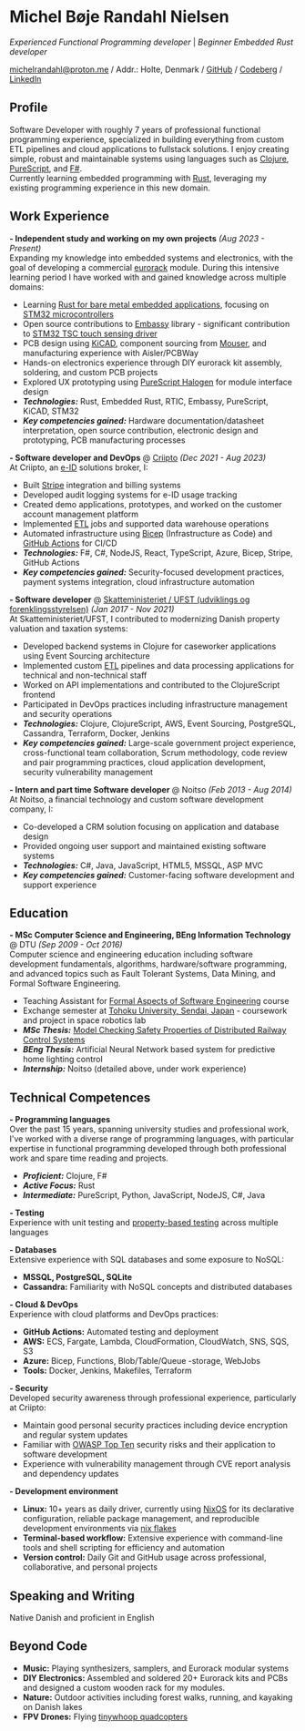 # Michel Bøje Randahl Nielsen

_Experienced Functional Programming developer_ | _Beginner Embedded Rust developer_

michelrandahl@proton.me / Addr.: Holte, Denmark / [GitHub](https://github.com/michelrandahl) / [Codeberg](https://codeberg.org/michelrandahl) / [LinkedIn](https://linkedin.com/in/michel-randahl)

## Profile
Software Developer with roughly 7 years of professional functional programming experience, specialized in building everything from custom ETL pipelines and cloud applications to fullstack solutions. I enjoy creating simple, robust and maintainable systems using languages such as [Clojure](https://clojure.org/), [PureScript](https://www.purescript.org/), and [F#](https://dotnet.microsoft.com/en-us/languages/fsharp).<br>
Currently learning embedded programming with [Rust](https://www.rust-lang.org/), leveraging my existing programming experience in this new domain.

## Work Experience
**- Independent study and working on my own projects** _(Aug 2023 - Present)_<br>
Expanding my knowledge into embedded systems and electronics, with the goal of developing a commercial [eurorack](https://en.wikipedia.org/wiki/Eurorack) module. During this intensive learning period I have worked with and gained knowledge across multiple domains:
- Learning [Rust for bare metal embedded applications](https://www.rust-lang.org/what/embedded), focusing on [STM32 microcontrollers](https://www.st.com/en/microcontrollers-microprocessors/stm32-32-bit-arm-cortex-mcus.html)
- Open source contributions to [Embassy](https://github.com/embassy-rs/embassy) library - significant contribution to [STM32 TSC touch sensing driver](https://github.com/embassy-rs/embassy/tree/b5ab3276dce7322e33946e974770fa91b98124a4/embassy-stm32/src/tsc)
- PCB design using [KiCAD](https://www.kicad.org/), component sourcing from [Mouser](https://www.mouser.dk/), and manufacturing experience with Aisler/PCBWay
- Hands-on electronics experience through DIY eurorack kit assembly, soldering, and custom PCB projects
- Explored UX prototyping using [PureScript Halogen](https://purescript-halogen.github.io/purescript-halogen/) for module interface design
- **_Technologies:_** Rust, Embedded Rust, RTIC, Embassy, PureScript, KiCAD, STM32
- **_Key competencies gained:_** Hardware documentation/datasheet interpretation, open source contribution, electronic design and prototyping, PCB manufacturing processes

**- Software developer and DevOps** @ [Criipto](https://criipto.com) _(Dec 2021 - Aug 2023)_<br>
At Criipto, an [e-ID](https://en.wikipedia.org/wiki/Electronic_identification) solutions broker, I:
- Built [Stripe](https://stripe.com/en-dk) integration and billing systems
- Developed audit logging systems for e-ID usage tracking
- Created demo applications, prototypes, and worked on the customer account management platform
- Implemented [ETL](https://en.wikipedia.org/wiki/Extract,_transform,_load) jobs and supported data warehouse operations
- Automated infrastructure using [Bicep](https://learn.microsoft.com/en-us/azure/azure-resource-manager/bicep/overview?tabs=bicep) (Infrastructure as Code) and [GitHub Actions](https://docs.github.com/en/actions) for CI/CD
- **_Technologies:_** F#, C#, NodeJS, React, TypeScript, Azure, Bicep, Stripe, GitHub Actions
- **_Key competencies gained:_** Security-focused development practices, payment systems integration, cloud infrastructure automation

**- Software developer** @ [Skatteministeriet / UFST (udviklings og forenklingsstyrelsen)](https://www.ufst.dk/) _(Jan 2017 - Nov 2021)_<br>
At Skatteministeriet/UFST, I contributed to modernizing Danish property valuation and taxation systems:
- Developed backend systems in Clojure for caseworker applications using Event Sourcing architecture
- Implemented custom [ETL](https://en.wikipedia.org/wiki/Extract,_transform,_load) pipelines and data processing applications for technical and non-technical staff
- Worked on API implementations and contributed to the ClojureScript frontend
- Participated in DevOps practices including infrastructure management and security operations
- **_Technologies:_** Clojure, ClojureScript, AWS, Event Sourcing, PostgreSQL, Cassandra, Terraform, Docker, Jenkins
- **_Key competencies gained:_** Large-scale government project experience, cross-functional team collaboration, Scrum methodology, code review and pair programming practices, cloud application development, security vulnerability management

**- Intern and part time Software developer** @ Noitso _(Feb 2013 - Aug 2014)_<br>
At Noitso, a financial technology and custom software development company, I:
- Co-developed a CRM solution focusing on application and database design
- Provided ongoing user support and maintained existing software systems
- **_Technologies:_** C#, Java, JavaScript, HTML5, MSSQL, ASP MVC
- **_Key competencies gained:_** Customer-facing software development and support experience

## Education
**- MSc Computer Science and Engineering, BEng Information Technology** @ DTU _(Sep 2009 - Oct 2016)_<br>
Computer science and engineering education including software development fundamentals, algorithms, hardware/software programming, and advanced topics such as Fault Tolerant Systems, Data Mining, and Formal Software Engineering.
- Teaching Assistant for [Formal Aspects of Software Engineering](https://kurser.dtu.dk/course/02263) course
- Exchange semester at [Tohoku University, Sendai, Japan](https://www.eng.tohoku.ac.jp/english/) - coursework and project in space robotics lab
- **_MSc Thesis:_** [Model Checking Safety Properties of Distributed Railway Control Systems](http://www2.imm.dtu.dk/pubdb/edoc/imm6955.pdf)
- **_BEng Thesis:_** Artificial Neural Network based system for predictive home lighting control
- **_Internship:_** Noitso (detailed above, under work experience)

## Technical Competences
**- Programming languages**<br>
Over the past 15 years, spanning university studies and professional work, I've worked with a diverse range of programming languages, with particular expertise in functional programming developed through both professional work and spare time reading and projects.
- **_Proficient:_** Clojure, F#
- **_Active Focus:_** Rust
- **_Intermediate:_** PureScript, Python, JavaScript, NodeJS, C#, Java

**- Testing**<br>
Experience with unit testing and [property-based testing](https://en.wikipedia.org/wiki/Software_testing#Property_testing) across multiple languages

**- Databases**<br>
Extensive experience with SQL databases and some exposure to NoSQL:
- **MSSQL, PostgreSQL, SQLite**
- **Cassandra:** Familiarity with NoSQL concepts and distributed databases

**- Cloud & DevOps**<br>
Experience with cloud platforms and DevOps practices:
- **GitHub Actions:** Automated testing and deployment
- **AWS:** ECS, Fargate, Lambda, CloudFormation, CloudWatch, SNS, SQS, S3
- **Azure:** Bicep, Functions, Blob/Table/Queue -storage, WebJobs
- **Tools:** Docker, Jenkins, Makefiles, Terraform

**- Security**<br>
Developed security awareness through professional experience, particularly at Criipto:
- Maintain good personal security practices including device encryption and regular system updates
- Familiar with [OWASP Top Ten](https://owasp.org/www-project-top-ten/) security risks and their application to software development
- Experience with vulnerability management through CVE report analysis and dependency updates

**- Development environment**
- **Linux:** 10+ years as daily driver, currently using [NixOS](https://nixos.org/) for its declarative configuration, reliable package management, and reproducible development environments via [nix flakes](https://nixos.wiki/wiki/Flakes)
- **Terminal-based workflow:** Extensive experience with command-line tools and shell scripting for efficiency and automation
- **Version control:** Daily Git and GitHub usage across professional, collaborative, and personal projects

## Speaking and Writing
Native Danish and proficient in English

## Beyond Code
- **Music:** Playing synthesizers, samplers, and Eurorack modular systems
- **DIY Electronics:** Assembled and soldered 20+ Eurorack kits and PCBs and designed a custom wooden rack for my modules.
- **Nature:** Outdoor activities including forest walks, running, and kayaking on Danish lakes
- **FPV Drones:** Flying [tinywhoop quadcopters](https://en.everybodywiki.com/Tiny_Whoop)
